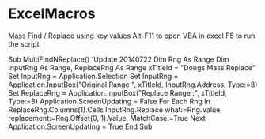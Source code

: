 # ExcelMacros

Mass Find / Replace using key values
Alt-F11 to open VBA in excel
F5 to run the script


Sub MultiFindNReplace()
'Update 20140722
Dim Rng As Range
Dim InputRng As Range, ReplaceRng As Range
xTitleId = "Dougs Mass Replace"
Set InputRng = Application.Selection
Set InputRng = Application.InputBox("Original Range ", xTitleId, InputRng.Address, Type:=8)
Set ReplaceRng = Application.InputBox("Replace Range :", xTitleId, Type:=8)
Application.ScreenUpdating = False
For Each Rng In ReplaceRng.Columns(1).Cells
    InputRng.Replace what:=Rng.Value, replacement:=Rng.Offset(0, 1).Value, MatchCase:=True
Next
Application.ScreenUpdating = True
End Sub
